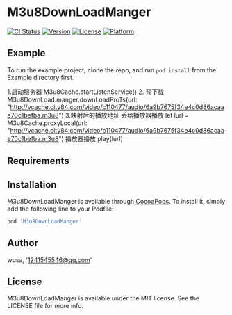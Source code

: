 # M3u8DownLoadManger

[![CI Status](https://img.shields.io/travis/DuoLa/M3u8DownLoadManger.svg?style=flat)](https://travis-ci.org/DuoLa/M3u8DownLoadManger)
[![Version](https://img.shields.io/cocoapods/v/M3u8DownLoadManger.svg?style=flat)](https://cocoapods.org/pods/M3u8DownLoadManger)
[![License](https://img.shields.io/cocoapods/l/M3u8DownLoadManger.svg?style=flat)](https://cocoapods.org/pods/M3u8DownLoadManger)
[![Platform](https://img.shields.io/cocoapods/p/M3u8DownLoadManger.svg?style=flat)](https://cocoapods.org/pods/M3u8DownLoadManger)

## Example

To run the example project, clone the repo, and run `pod install` from the Example directory first.

1.启动服务器
M3u8Cache.startListenService()
2. 预下载
M3u8DownLoad.manger.downLoadProTs(url: "http://vcache.city84.com/video/c110477/audio/6a9b7675f34e4c0d86acaae70c1befba.m3u8")
3.映射后的播放地址 丢给播放器播放
let lurl = M3u8Cache.proxyLocal(url: "http://vcache.city84.com/video/c110477/audio/6a9b7675f34e4c0d86acaae70c1befba.m3u8")
播放器播放
play(lurl)
## Requirements

## Installation

M3u8DownLoadManger is available through [CocoaPods](https://cocoapods.org). To install
it, simply add the following line to your Podfile:

```ruby
pod 'M3u8DownLoadManger'
```

## Author

wusa, '1241545546@qq.com'

## License

M3u8DownLoadManger is available under the MIT license. See the LICENSE file for more info.
